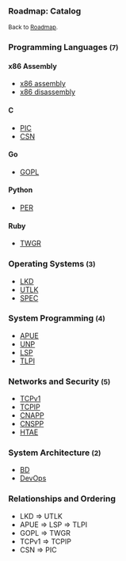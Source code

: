 ### **Roadmap: Catalog**

<small>Back to [Roadmap](index.md).</small>

### Programming Languages <small>(7)</small>

#### **x86 Assembly**

* [x86 assembly](../asm/index.md)
* [x86 disassembly](../disassembly/index.md)

#### **C**

* [PIC](../pic/index.md)
* [CSN](../csn/index.md)

#### **Go**

* [GOPL](../gopl/index.md)

#### **Python**

* [PER](../per/index.md)

#### **Ruby**

* [TWGR](../twgr/index.md)

### Operating Systems <small>(3)</small>

* [LKD](../lkd/index.md)
* [UTLK](../utlk/index.md)
* [SPEC](../spec/index.md)

### System Programming <small>(4)</small>

* [APUE](../apue/index.md)
* [UNP](../unp/index.md)
* [LSP](../lsp/index.md)
* [TLPI](../tlpi/index.md)

### Networks and Security <small>(5)</small>

* [TCPv1](../tcpv1/index.md)
* [TCPIP](../tcpip/index.md)
* [CNAPP](../cnapp/index.md)
* [CNSPP](../cnspp/index.md)
* [HTAE](../htae/index.md)

### System Architecture <small>(2)</small>

* [BD](../bd/index.md)
* [DevOps](../devops/index.md)

### Relationships and Ordering

* LKD => UTLK
* APUE => LSP => TLPI
* GOPL => TWGR
* TCPv1 => TCPIP
* CSN => PIC
